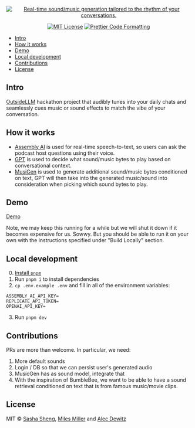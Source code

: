 <p align="center">
  <a href="https://blablabeats.vercel.app">
    <img alt="Real-time sound/music generation tailored to the rhythm of your conversations." src="https://blablabeats.vercel.app/social.png">
  </a>
</p>

<p align="center">
  <a href="https://github.com/hackgoofer/Blablabeats/blob/main/license"><img alt="MIT License" src="https://img.shields.io/badge/license-MIT-blue"></a>
  <a href="https://prettier.io"><img alt="Prettier Code Formatting" src="https://img.shields.io/badge/code_style-prettier-brightgreen.svg"></a>
</p>

- [Intro](#intro)
- [How it works](#how-it-works)
- [Demo](#demo)
- [Local development](#local-development)
- [Contributions](#contributions)
- [License](#license)

## Intro

[OutsideLLM](https://www.outsidellms.com/) hackathon project that audibly tunes into your daily chats and seamlessly cues music or sound effects to match the vibe of your conversation.

## How it works

- [Assembly AI](https://www.assemblyai.com) is used for real-time speech-to-text, so users can ask the podcast host questions using their voice.
- [GPT](https://openai.com/) is used to decide what sound/music bytes to play based on conversational context.
- [MusiGen](https://arxiv.org/abs/2306.05284) is used to generate additional sound/music bytes conditioned on text, GPT will then take into the generated music/sound into consideration when picking which sound bytes to play.

## Demo

[Demo](https://blablabeats.vercel.app)

Note, we may keep this running for a while but we will shut it down if it becomes expensive for us. Sowwy. But you should be able to run it on your own with the instructions specified under "Build Locally" section.

## Local development

0. [Install `pnpm`](https://pnpm.io/installation)
1. Run `pnpm i` to install dependencies
2. `cp .env.example .env` and fill in all of the environment variables:

```
ASSEMBLY_AI_API_KEY=
REPLICATE_API_TOKEN=
OPENAI_API_KEY=
```

3. Run `pnpm dev`

## Contributions

PRs are more than welcome. In particular, we need:

1. More default sounds
2. Login / DB so that we can persist user's generated audio
3. MusicGen has as sound model, integrate that
4. With the inspiration of BumbleBee, we want to be able to have a sound retrieval conditioned on text that is from famous music/movie clips.

## License

MIT © [Sasha Sheng](https://twitter.com/hackgoofer), [Miles Miller](https://twitter.com/milesvesh) and [Alec Dewitz](https://twitter.com/alecdewitz)
